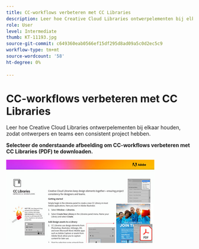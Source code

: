 ```yaml
---
title: CC-workflows verbeteren met CC Libraries
description: Leer hoe Creative Cloud Libraries ontwerpelementen bij elkaar houden - om projectconsistentie voor ontwerpers en teams te verzekeren
role: User
level: Intermediate
thumb: KT-11193.jpg
source-git-commit: c649360eab0566ef15df295d8ad09a5c0d2ec5c9
workflow-type: tm+mt
source-wordcount: '58'
ht-degree: 0%

---
```


# CC-workflows verbeteren met CC Libraries

Leer hoe Creative Cloud Libraries ontwerpelementen bij elkaar houden, zodat ontwerpers en teams een consistent project hebben.

**Selecteer de onderstaande afbeelding om CC-workflows verbeteren met CC Libraries (PDF) te downloaden.**

[![Acrobat tutorial image](assets/Improveccworkflowswithcclibraries_400.jpg)](assets/ImproveCCWorkflowsCCLibraries.pdf)
